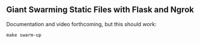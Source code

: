 ## Giant Swarming Static Files with Flask and Ngrok

Documentation and video forthcoming, but this should work:

    make swarm-up
